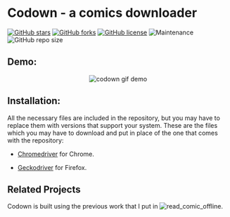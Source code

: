 # Codown - a comics downloader
[![GitHub stars](https://img.shields.io/github/stars/shibi391/codown)](https://github.com/shibi391/codown/stargazers)
[![GitHub forks](https://img.shields.io/github/forks/shibi391/codown)](https://github.com/Microsoft/vscode/issues?q=is%3Aopen+is%3Aissue+label%3Afeature-request+sort%3Areactions-%2B1-desc)
[![GitHub license](https://img.shields.io/github/license/shibi391/codown)](https://github.com/shibi391/codown/blob/master/LICENSE)
![Maintenance](https://img.shields.io/maintenance/yes/2020)
![GitHub repo size](https://img.shields.io/github/repo-size/shibi391/Codown?color=red&style=flat-square)

## Demo:

<p align="center">
    <img alt="codown gif demo" src="https://i.imgur.com/FmdxaQq.gif">
</p>

## Installation:

All the necessary files are included in the repository, but you may have to replace them with versions that support your
system. These are the files which you may have to download and put in place of the one that comes with the repository:


- [Chromedriver](https://chromedriver.chromium.org/downloads) for Chrome.

- [Geckodriver](https://github.com/mozilla/geckodriver/releases) for Firefox.

## Related Projects

Codown is built using the previous work that I put in ![read_comic_offline](https://github.com/shibi391/read_comic_offline).